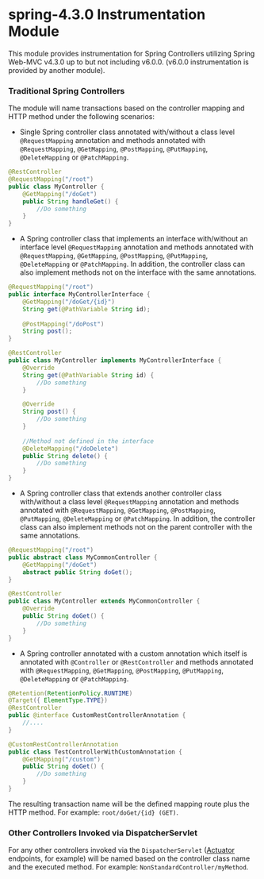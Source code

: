 # spring-4.3.0 Instrumentation Module

This module provides instrumentation for Spring Controllers utilizing Spring Web-MVC v4.3.0 up to but not including v6.0.0.
(v6.0.0 instrumentation is provided by another module).

### Traditional Spring Controllers
The module will name transactions based on the controller mapping and HTTP method under the following scenarios:
- Single Spring controller class annotated with/without a class level `@RequestMapping` annotation and methods annotated
  with `@RequestMapping`, `@GetMapping`, `@PostMapping`, `@PutMapping`, `@DeleteMapping` or `@PatchMapping`.
```java
@RestController
@RequestMapping("/root")
public class MyController {
    @GetMapping("/doGet")
    public String handleGet() {
        //Do something
    }
}
```

- A Spring controller class that implements an interface with/without an interface level `@RequestMapping` annotation and methods annotated
  with `@RequestMapping`, `@GetMapping`, `@PostMapping`, `@PutMapping`, `@DeleteMapping` or `@PatchMapping`. In addition, the controller class
  can also implement methods not on the interface with the same annotations.
```java
@RequestMapping("/root")
public interface MyControllerInterface {
    @GetMapping("/doGet/{id}") 
    String get(@PathVariable String id);
    
    @PostMapping("/doPost") 
    String post();
}

@RestController
public class MyController implements MyControllerInterface {
    @Override
    String get(@PathVariable String id) {
        //Do something
    }

    @Override
    String post() {
        //Do something
    }
    
    //Method not defined in the interface
    @DeleteMapping("/doDelete")
    public String delete() {
        //Do something
    }
}
```

- A Spring controller class that extends another controller class with/without a class level `@RequestMapping` annotation and methods annotated
    with `@RequestMapping`, `@GetMapping`, `@PostMapping`, `@PutMapping`, `@DeleteMapping` or `@PatchMapping`. In addition, the controller class
    can also implement methods not on the parent controller with the same annotations.
```java
@RequestMapping("/root")
public abstract class MyCommonController {
    @GetMapping("/doGet")
    abstract public String doGet();
}

@RestController
public class MyController extends MyCommonController {
    @Override
    public String doGet() {
        //Do something
    }
}
```

- A Spring controller annotated with a custom annotation which itself is annotated with `@Controller` or `@RestController` and methods annotated
  with `@RequestMapping`, `@GetMapping`, `@PostMapping`, `@PutMapping`, `@DeleteMapping` or `@PatchMapping`.
```java
@Retention(RetentionPolicy.RUNTIME)
@Target({ ElementType.TYPE})
@RestController
public @interface CustomRestControllerAnnotation {
    //....
}

@CustomRestControllerAnnotation
public class TestControllerWithCustomAnnotation {
    @GetMapping("/custom")
    public String doGet() {
        //Do something
    }
}

```

The resulting transaction name will be the defined mapping route plus the HTTP method. For example: `root/doGet/{id} (GET)`.

### Other Controllers Invoked via DispatcherServlet

For any other controllers invoked via the `DispatcherServlet` ([Actuator](https://docs.spring.io/spring-boot/docs/current/reference/html/actuator.html#actuator.enabling) endpoints, for example)
will be named based on the controller class name and the executed method. For example: `NonStandardController/myMethod`.
